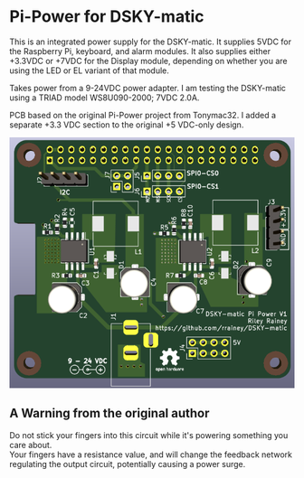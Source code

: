 # Pi-Power for DSKY-matic

This is an integrated power supply for the DSKY-matic.  It supplies 5VDC for the
Raspberry Pi, keyboard, and alarm modules. It also supplies either +3.3VDC or +7VDC for the Display module, depending on whether you are using the LED or EL variant of that module.

Takes power from a 9-24VDC power adapter. I am testing the DSKY-matic using a TRIAD model WS8U090-2000; 7VDC 2.0A.

PCB based on the original Pi-Power project from Tonymac32. I added a separate +3.3 VDC section to the original +5 VDC-only design.

![Image](images/board.PNG "board")

## A Warning from the original author

Do not stick your fingers into this circuit while it's powering 
something you care about.  
Your fingers have a resistance value, and will change the feedback network regulating the output circuit, potentially 
causing a power surge.  
